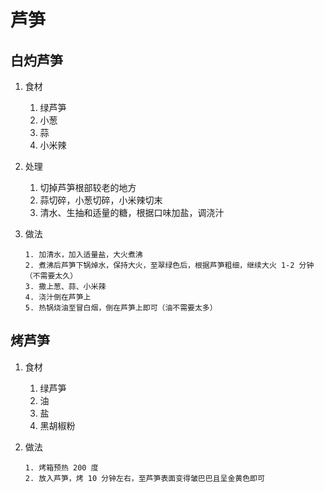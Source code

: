 # 芦笋

## 白灼芦笋

1. 食材
   1. 绿芦笋
   2. 小葱
   3. 蒜
   4. 小米辣

2. 处理
   1. 切掉芦笋根部较老的地方
   2. 蒜切碎，小葱切碎，小米辣切末
   3. 清水、生抽和适量的糖，根据口味加盐，调浇汁

3. 做法

    ```text
    1. 加清水，加入适量盐，大火煮沸
    2. 煮沸后芦笋下锅焯水，保持大火，至翠绿色后，根据芦笋粗细，继续大火 1-2 分钟（不需要太久）
    3. 撒上葱、蒜、小米辣
    4. 浇汁倒在芦笋上
    5. 热锅烧油至冒白烟，倒在芦笋上即可（油不需要太多）
    ```

## 烤芦笋

1. 食材
   1. 绿芦笋
   2. 油
   3. 盐
   4. 黑胡椒粉

2. 做法

    ```text
    1. 烤箱预热 200 度
    2. 放入芦笋，烤 10 分钟左右，至芦笋表面变得皱巴巴且呈金黄色即可
    ```
